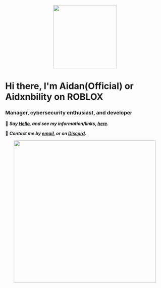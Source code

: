 <p align="center">
  <img src="http://aidan.pw/images/AO-logo-web.png" width="200"/>
</p>

<h1> Hi there, I'm Aidan(Official) or Aidxnbility on ROBLOX</h1>

### Manager, cybersecurity enthusiast, and developer

👋 ***Say [Hello](mailto:mail@aidan.pw), and see my information/links, [here](https://aidan.pw).***

📨 ***Contact me by [email](mailto:mail@aidan.pw), or on [Discord](https://discord.com/users/337325419416125442).***
<p align="center">
  <img src="https://lanyard-profile-readme.vercel.app/api/337325419416125442" width="450px">
</p>
